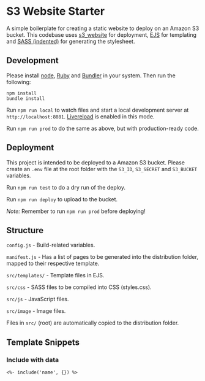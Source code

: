 # S3 Website Starter

A simple boilerplate for creating a static website to deploy on an Amazon S3 bucket. This codebase uses [s3_website](https://github.com/laurilehmijoki/s3_website) for deployment, [EJS](http://ejs.co) for templating and [SASS (indented)](https://sass-lang.com) for generating the stylesheet.

## Development

Please install [node](https://nodejs.org), [Ruby](https://www.ruby-lang.org) and [Bundler](http://bundler.io) in your system. Then run the following:

	npm install
	bundle install

Run `npm run local` to watch files and start a local development server at `http://localhost:8081`. [Livereload](http://livereload.com) is enabled in this mode.

Run `npm run prod` to do the same as above, but with production-ready code.

## Deployment

This project is intended to be deployed to a Amazon S3 bucket. Please create an `.env` file at the root folder with the `S3_ID`, `S3_SECRET` and `S3_BUCKET` variables.

Run `npm run test` to do a dry run of the deploy.

Run `npm run deploy` to upload to the bucket.

*Note:* Remember to run `npm run prod` before deploying!

## Structure

`config.js` - Build-related variables.

`manifest.js` - Has a list of pages to be generated into the distribution folder, mapped to their respective template.

`src/templates/` - Template files in EJS.

`src/css` - SASS files to be compiled into CSS (styles.css).

`src/js` - JavaScript files.

`src/image` - Image files.

Files in `src/` (root) are automatically copied to the distribution folder.

## Template Snippets

### Include with data

	<%- include('name', {}) %>
